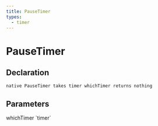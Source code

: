 ```yaml
---
title: PauseTimer
types:
  - timer
---
```


# PauseTimer

## Declaration

```
native PauseTimer takes timer whichTimer returns nothing
```

## Parameters
<dl>
  <dt>whichTimer `timer`</dt>
  <dd></dd>
</dl>